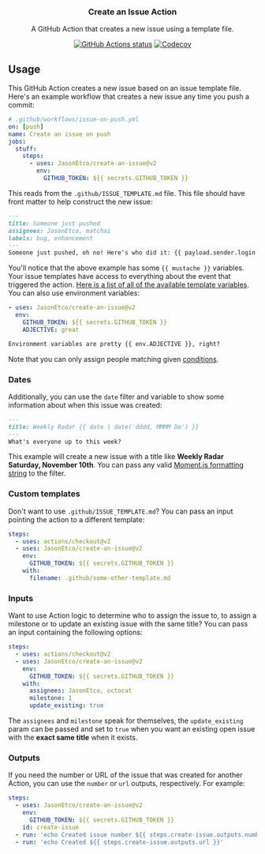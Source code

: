 <h3 align="center">Create an Issue Action</h3>
<p align="center">A GitHub Action that creates a new issue using a template file.<p>
<p align="center"><a href="https://github.com/JasonEtco/create-an-issue"><img alt="GitHub Actions status" src="https://github.com/JasonEtco/create-an-issue/workflows/Node%20CI/badge.svg"></a> <a href="https://codecov.io/gh/JasonEtco/create-an-issue/"><img src="https://badgen.now.sh/codecov/c/github/JasonEtco/create-an-issue" alt="Codecov"></a></p>

## Usage

This GitHub Action creates a new issue based on an issue template file. Here's an example workflow that creates a new issue any time you push a commit:

```yaml
# .github/workflows/issue-on-push.yml
on: [push]
name: Create an issue on push
jobs:
  stuff:
    steps:
      - uses: JasonEtco/create-an-issue@v2
        env:
          GITHUB_TOKEN: ${{ secrets.GITHUB_TOKEN }}
```

This reads from the `.github/ISSUE_TEMPLATE.md` file. This file should have front matter to help construct the new issue:

```markdown
---
title: Someone just pushed
assignees: JasonEtco, matchai
labels: bug, enhancement
---
Someone just pushed, oh no! Here's who did it: {{ payload.sender.login }}.
```

You'll notice that the above example has some `{{ mustache }}` variables. Your issue templates have access to everything about the event that triggered the action. [Here is a list of all of the available template variables](https://github.com/JasonEtco/actions-toolkit#toolscontext). You can also use environment variables:

```yaml
- uses: JasonEtco/create-an-issue@v2
  env:
    GITHUB_TOKEN: ${{ secrets.GITHUB_TOKEN }}
    ADJECTIVE: great
```

```markdown
Environment variables are pretty {{ env.ADJECTIVE }}, right?
```

Note that you can only assign people matching given [conditions](https://help.github.com/en/github/managing-your-work-on-github/assigning-issues-and-pull-requests-to-other-github-users).

### Dates

Additionally, you can use the `date` filter and variable to show some information about when this issue was created:

```markdown
---
title: Weekly Radar {{ date | date('dddd, MMMM Do') }}
---
What's everyone up to this week?
```

This example will create a new issue with a title like **Weekly Radar Saturday, November 10th**. You can pass any valid [Moment.js formatting string](https://momentjs.com/docs/#/displaying/) to the filter.

### Custom templates

Don't want to use `.github/ISSUE_TEMPLATE.md`? You can pass an input pointing the action to a different template:

```yaml
steps:
  - uses: actions/checkout@v2
  - uses: JasonEtco/create-an-issue@v2
    env:
      GITHUB_TOKEN: ${{ secrets.GITHUB_TOKEN }}
    with:
      filename: .github/some-other-template.md
```

### Inputs

Want to use Action logic to determine who to assign the issue to, to assign a milestone or to update an existing issue with the same title? You can pass an input containing the following options:

```yaml
steps:
  - uses: actions/checkout@v2
  - uses: JasonEtco/create-an-issue@v2
    env:
      GITHUB_TOKEN: ${{ secrets.GITHUB_TOKEN }}
    with:
      assignees: JasonEtco, octocat
      milestone: 1
      update_existing: true
```

The `assignees` and `milestone` speak for themselves, the `update_existing` param can be passed and set to `true` when you want an existing open issue with the **exact same title** when it exists.

### Outputs

If you need the number or URL of the issue that was created for another Action, you can use the `number` or `url` outputs, respectively. For example:

```yaml
steps:
  - uses: JasonEtco/create-an-issue@v2
    env:
      GITHUB_TOKEN: ${{ secrets.GITHUB_TOKEN }}
    id: create-issue
  - run: 'echo Created issue number ${{ steps.create-issue.outputs.number }}'
  - run: 'echo Created ${{ steps.create-issue.outputs.url }}'
```
